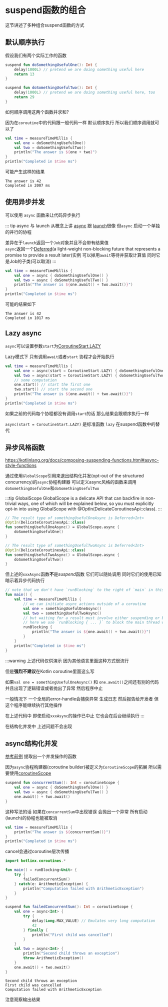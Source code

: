 # suspend函数的组合

这节讲述了多种组合suspend函数的方式

## 默认顺序执行

假设我们有两个实际工作的函数

```kotlin
suspend fun doSomethingUsefulOne(): Int {
    delay(1000L) // pretend we are doing something useful here
    return 13
}

suspend fun doSomethingUsefulTwo(): Int {
    delay(1000L) // pretend we are doing something useful here, too
    return 29
}
```

如何顺序调用这两个函数并求和?

因为在`coroutine`中的代码跟一般代码一样 默认顺序执行 所以我们顺序调用就可以了

```kotlin
val time = measureTimeMillis {
    val one = doSomethingUsefulOne()
    val two = doSomethingUsefulTwo()
    println("The answer is ${one + two}")
}
println("Completed in $time ms")
```

可能产生这样的结果
```
The answer is 42
Completed in 2007 ms
```

## 使用异步并发

可以使用 `async` 函数来让代码异步执行


::: tip async 与 launch
从概念上讲 [async](https://kotlin.github.io/kotlinx.coroutines/kotlinx-coroutines-core/kotlinx.coroutines/async.html) 跟 [launch](https://kotlin.github.io/kotlinx.coroutines/kotlinx-coroutines-core/kotlinx.coroutines/launch.html)很像 但`async` 启动一个单独的并行的协程

差异在于`launch`返回一个`Job`对象并且不会带有结果值  
`async`返回一个[Deferred](https://kotlin.github.io/kotlinx.coroutines/kotlinx-coroutines-core/kotlinx.coroutines/-deferred/index.html)(a light-weight non-blocking future that represents a promise to provide a result later)实例 可以掉用`await`等待并获取计算值 同时它是Job的子类(可以取消)
:::

```kotlin
val time = measureTimeMillis {
    val one = async { doSomethingUsefulOne() }
    val two = async { doSomethingUsefulTwo() }
    println("The answer is ${one.await() + two.await()}")
}
println("Completed in $time ms")
```
可能的结果如下
```
The answer is 42
Completed in 1017 ms
```

## Lazy async

`async`可以设置参数`start`为[CoroutineStart.LAZY](https://kotlin.github.io/kotlinx.coroutines/kotlinx-coroutines-core/kotlinx.coroutines/-coroutine-start/-l-a-z-y/index.html)

Lazy模式下 只有调用`await`或者`start` 协程才会开始执行

```kotlin
val time = measureTimeMillis {
    val one = async(start = CoroutineStart.LAZY) { doSomethingUsefulOne() }
    val two = async(start = CoroutineStart.LAZY) { doSomethingUsefulTwo() }
    // some computation
    one.start() // start the first one
    two.start() // start the second one
    println("The answer is ${one.await() + two.await()}")
}
println("Completed in $time ms")
```

如果之前的代码每个协程都没有调用`start`的话 那么结果会跟顺序执行一样

`async(start = CoroutineStart.LAZY)` 是标准函数 `lazy` 在suspend函数中的替代

## 异步风格函数

https://kotlinlang.org/docs/composing-suspending-functions.html#async-style-functions

通过使用`GlobalScope`引用来退出结构化并发(opt-out of the structured concurrency)的`async`协程构建器 可以定义async风格的函数来调用`doSomethingUsefulOne`和`doSomethingUsefulTwo`

:::tip GlobalScope
GlobalScope is a delicate API that can backfire in non-trivial ways, one of which will be explained below, so you must explicitly opt-in into using GlobalScope with @OptIn(DelicateCoroutinesApi::class).
:::

```kotlin
// The result type of somethingUsefulOneAsync is Deferred<Int>
@OptIn(DelicateCoroutinesApi::class)
fun somethingUsefulOneAsync() = GlobalScope.async {
    doSomethingUsefulOne()
}

// The result type of somethingUsefulTwoAsync is Deferred<Int>
@OptIn(DelicateCoroutinesApi::class)
fun somethingUsefulTwoAsync() = GlobalScope.async {
    doSomethingUsefulTwo()
}
```

但上述的`xxxAsync`函数**不**是*suspend*函数 它们可以随处调用 同时它们的使用已知暗示着异步代码执行

```kotlin
// note that we don't have `runBlocking` to the right of `main` in this example
fun main() {
    val time = measureTimeMillis {
        // we can initiate async actions outside of a coroutine
        val one = somethingUsefulOneAsync()
        val two = somethingUsefulTwoAsync()
        // but waiting for a result must involve either suspending or blocking.
        // here we use `runBlocking { ... }` to block the main thread while waiting for the result
        runBlocking {
            println("The answer is ${one.await() + two.await()}")
        }
    }
    println("Completed in $time ms")
}
```

:::warning
上述代码仅供演示 因为其他语言里面这种方式很流行

但是**强烈不建议**在Kotlin coroutine里面这么写

如果`val one = somethingUsefulOneAsync()` 和 `one.await()`之间还有别的代码 并且出现了逻辑错误或者抛出了异常 然后程序中止

一般情况下 一个全局的error-handle会捕获异常 生成日志 然后报告给开发者 但这个程序能继续执行其他操作

在上述代码中 即使启动`xxxAsync`的操作已中止 它也会在后台继续执行
:::

在结构化并发中 上述问题不会出现

## async结构化并发

[参考前例](#使用异步并发) 提取出一个并发操作的函数

因为`async`协程构建器(coroutine builder)被定义为`CoroutineScope`的拓展 所以需要使用[coroutineScope](https://kotlin.github.io/kotlinx.coroutines/kotlinx-coroutines-core/kotlinx.coroutines/coroutine-scope.html)

```kotlin
suspend fun concurrentSum(): Int = coroutineScope {
    val one = async { doSomethingUsefulOne() }
    val two = async { doSomethingUsefulTwo() }
    one.await() + two.await()
}
```
这种写法的话 如果在`concurrentSum`中出现错误 会抛出一个异常 所有启动(launch)的协程也能被取消
```kotlin
val time = measureTimeMillis {
    println("The answer is ${concurrentSum()}")
}
println("Completed in $time ms")
```

cancel会通过coroutine层次传播

```kotlin
import kotlinx.coroutines.*

fun main() = runBlocking<Unit> {
    try {
        failedConcurrentSum()
    } catch(e: ArithmeticException) {
        println("Computation failed with ArithmeticException")
    }
}

suspend fun failedConcurrentSum(): Int = coroutineScope {
    val one = async<Int> { 
        try {
            delay(Long.MAX_VALUE) // Emulates very long computation
            42
        } finally {
            println("First child was cancelled")
        }
    }
    val two = async<Int> { 
        println("Second child throws an exception")
        throw ArithmeticException()
    }
    one.await() + two.await()
}
```

```
Second child throws an exception
First child was cancelled
Computation failed with ArithmeticException
```

注意观察输出结果